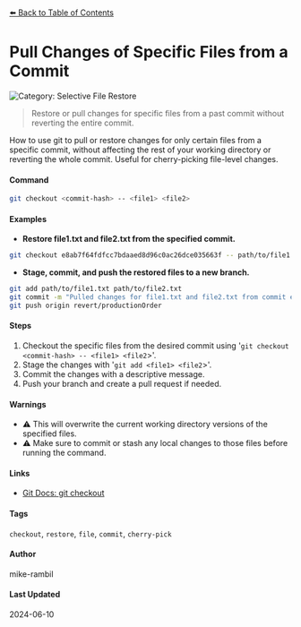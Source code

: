 [⬅️ Back to Table of Contents](../README.md#pull-changes-of-specific-files-from-a-commit)

# Pull Changes of Specific Files from a Commit


![Category: Selective File Restore](https://img.shields.io/badge/Category-Selective%20File%20Restore-blue)
> Restore or pull changes for specific files from a past commit without reverting the entire commit.

How to use git to pull or restore changes for only certain files from a specific commit, without affecting the rest of your working directory or reverting the whole commit. Useful for cherry-picking file-level changes.


#### Command
```sh
git checkout <commit-hash> -- <file1> <file2>
```

#### Examples
- **Restore file1.txt and file2.txt from the specified commit.**


```sh
git checkout e8ab7f64fdfcc7bdaaed8d96c0ac26dce035663f -- path/to/file1.txt path/to/file2.txt
```
- **Stage, commit, and push the restored files to a new branch.**


```sh
git add path/to/file1.txt path/to/file2.txt
git commit -m "Pulled changes for file1.txt and file2.txt from commit e8ab7f64"
git push origin revert/productionOrder
```


#### Steps
1. Checkout the specific files from the desired commit using '`git checkout <commit-hash> -- <file1> <file2`>'.
2. Stage the changes with '`git add <file1> <file2`>'.
3. Commit the changes with a descriptive message.
4. Push your branch and create a pull request if needed.


#### Warnings
- ⚠️ This will overwrite the current working directory versions of the specified files.
- ⚠️ Make sure to commit or stash any local changes to those files before running the command.


#### Links
- [Git Docs: git checkout](https://git-scm.com/docs/git-checkout)


#### Tags
`checkout`, `restore`, `file`, `commit`, `cherry-pick`

#### Author
mike-rambil

#### Last Updated
2024-06-10
